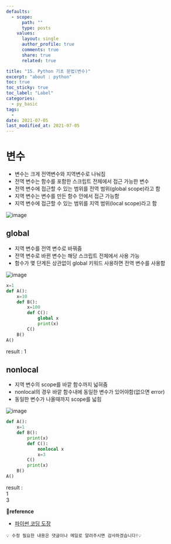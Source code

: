```yaml
---
defaults:
  - scope:
      path: ""
      type: posts
    values:
      layout: single
      author_profile: true
      comments: true
      share: true
      related: true

title: "15. Python 기초 문법(변수)"
excerpt: "about : python"
toc: true
toc_sticky: true
toc_label: "Label"
categories:
  - py_basic
tags:
  - 
date: 2021-07-05
last_modified_at: 2021-07-05
---
```


# 변수

- 변수는 크게 전역변수와 지역변수로 나눠짐
- 전역 변수는 함수를 포함한 스크립트 전체에서 접근 가능한 변수
- 전역 변수에 접근할 수 있는 범위를 전역 범위(global scope)라고 함
- 지역 변수는 변수를 만든 함수 안에서 접근 가능함
- 지역 변수에 접근할 수 있는 범위를 지역 범위(local scope)라고 함 

![image](https://user-images.githubusercontent.com/77658029/124450328-45888900-ddbf-11eb-939a-f68de7efdcb5.png)

## global

- 지역 변수를 전역 변수로 바꿔줌
- 전역 변수로 바뀐 변수는 해당 스크립트 전체에서 사용 가능
- 함수가 몇 단계든 상관없이 global 키워드 사용하면 전역 변수를 사용함

![image](https://user-images.githubusercontent.com/77658029/124450933-df503600-ddbf-11eb-91dd-e388bd24992e.png)

```python
x=1
def A(): 
    x=10
    def B(): 
        x=100
        def C(): 
            global x
            print(x)
        C()
    B()
A()
```
result : 1

## nonlocal

- 지역 변수의 scope를 바깥 함수까지 넓혀줌
- nonlocal의 경우 바깥 함수내에 동일한 변수가 있어야함(없으면 error)
- 동일한 변수가 나올때까지 scope를 넓힘

![image](https://user-images.githubusercontent.com/77658029/124486014-1d615000-dde8-11eb-99d5-7e1e2ab5bc3e.png)

```python
def A(): 
    x=1
    def B(): 
        print(x)
        def C(): 
            nonlocal x
            x=3
        C()
        print(x)
    B()
A()
```
result :  <br>
1  <br>
3

**📌reference**
- [파이썬 코딩 도장](https://dojang.io/course/view.php?id=7)

```
💡 수정 필요한 내용은 댓글이나 메일로 알려주시면 감사하겠습니다!💡 
```